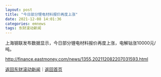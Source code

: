 ```yaml
---
layout: post
title: "今日部分锂电材料报价再度上涨"
date: 2021-12-08 14:01:36
categories: emnews
tags: 东财滚动新闻
---
```


上海钢联发布数据显示，今日部分锂电材料报价再度上涨，电解钴涨10000元/吨。

<http://finance.eastmoney.com/news/1355,202112082207031593.html>

[返回东财滚动新闻](//finews.withounder.com/emnews/)｜[返回首页](//finews.withounder.com/)